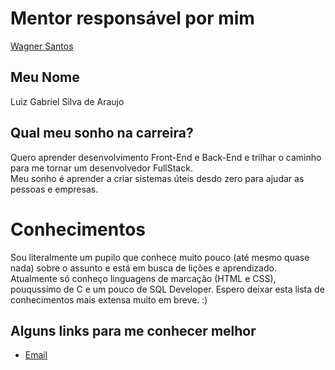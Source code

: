 # Mentor responsável por mim

[Wagner Santos](/profiles/mentors/profiles/wagner_santos.md)

## Meu Nome

Luiz Gabriel Silva de Araujo

## Qual meu sonho na carreira?

Quero aprender desenvolvimento Front-End e Back-End e trilhar o caminho para me tornar um desenvolvedor FullStack.  
Meu sonho é aprender a criar sistemas úteis desdo zero para ajudar as pessoas e empresas.

# Conhecimentos

Sou literalmente um pupilo que conhece muito pouco (até mesmo quase nada) sobre o assunto e está em busca de lições e aprendizado.
Atualmente só conheço linguagens de marcação (HTML e CSS), pouqussímo de C e um pouco de SQL Developer.
Espero deixar esta lista  de conhecimentos mais extensa muito em breve. :) 

## Alguns links para me conhecer melhor

- [Email](mailto:lgabriell.araujo@gmail.com)
